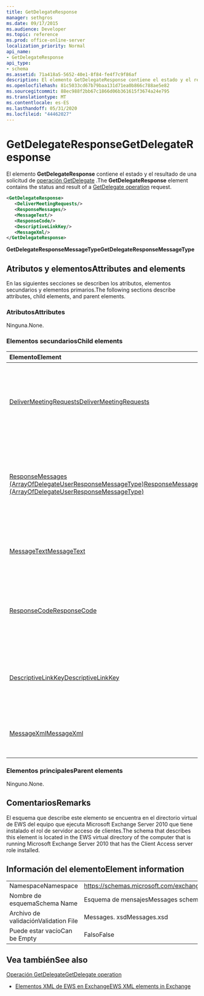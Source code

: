 ```yaml
---
title: GetDelegateResponse
manager: sethgros
ms.date: 09/17/2015
ms.audience: Developer
ms.topic: reference
ms.prod: office-online-server
localization_priority: Normal
api_name:
- GetDelegateResponse
api_type:
- schema
ms.assetid: 71a418a5-5652-40e1-8f84-fe4f7c9f86af
description: El elemento GetDelegateResponse contiene el estado y el resultado de una solicitud de operación GetDelegate.
ms.openlocfilehash: 81c5033cd67b79baa131d71ea0b866c788ae5e82
ms.sourcegitcommit: 88ec988f2bb67c1866d06b361615f3674a24e795
ms.translationtype: MT
ms.contentlocale: es-ES
ms.lasthandoff: 05/31/2020
ms.locfileid: "44462027"
---
```

# <a name="getdelegateresponse"></a><span data-ttu-id="b1777-103">GetDelegateResponse</span><span class="sxs-lookup"><span data-stu-id="b1777-103">GetDelegateResponse</span></span>

<span data-ttu-id="b1777-104">El elemento **GetDelegateResponse** contiene el estado y el resultado de una solicitud de [operación GetDelegate](getdelegate-operation.md) .</span><span class="sxs-lookup"><span data-stu-id="b1777-104">The **GetDelegateResponse** element contains the status and result of a [GetDelegate operation](getdelegate-operation.md) request.</span></span> 
  
```xml
<GetDelegateResponse>
   <DeliverMeetingRequests/>
   <ResponseMessages/>
   <MessageText/>
   <ResponseCode/>
   <DescriptiveLinkKey/>
   <MessageXml/>
</GetDelegateResponse>
```

 <span data-ttu-id="b1777-105">**GetDelegateResponseMessageType**</span><span class="sxs-lookup"><span data-stu-id="b1777-105">**GetDelegateResponseMessageType**</span></span>
## <a name="attributes-and-elements"></a><span data-ttu-id="b1777-106">Atributos y elementos</span><span class="sxs-lookup"><span data-stu-id="b1777-106">Attributes and elements</span></span>

<span data-ttu-id="b1777-107">En las siguientes secciones se describen los atributos, elementos secundarios y elementos primarios.</span><span class="sxs-lookup"><span data-stu-id="b1777-107">The following sections describe attributes, child elements, and parent elements.</span></span>
  
### <a name="attributes"></a><span data-ttu-id="b1777-108">Atributos</span><span class="sxs-lookup"><span data-stu-id="b1777-108">Attributes</span></span>

<span data-ttu-id="b1777-109">Ninguna.</span><span class="sxs-lookup"><span data-stu-id="b1777-109">None.</span></span>
  
### <a name="child-elements"></a><span data-ttu-id="b1777-110">Elementos secundarios</span><span class="sxs-lookup"><span data-stu-id="b1777-110">Child elements</span></span>

|<span data-ttu-id="b1777-111">**Elemento**</span><span class="sxs-lookup"><span data-stu-id="b1777-111">**Element**</span></span>|<span data-ttu-id="b1777-112">**Descripción**</span><span class="sxs-lookup"><span data-stu-id="b1777-112">**Description**</span></span>|
|:-----|:-----|
|[<span data-ttu-id="b1777-113">DeliverMeetingRequests</span><span class="sxs-lookup"><span data-stu-id="b1777-113">DeliverMeetingRequests</span></span>](delivermeetingrequests.md) <br/> |<span data-ttu-id="b1777-114">Define cómo se administran las convocatorias de reunión entre el delegado y la entidad de la identidad.</span><span class="sxs-lookup"><span data-stu-id="b1777-114">Defines how meeting requests are handled between the delegate and the principal.</span></span>  <br/> |
|[<span data-ttu-id="b1777-115">ResponseMessages (ArrayOfDelegateUserResponseMessageType)</span><span class="sxs-lookup"><span data-stu-id="b1777-115">ResponseMessages (ArrayOfDelegateUserResponseMessageType)</span></span>](responsemessages-arrayofdelegateuserresponsemessagetype.md) <br/> |<span data-ttu-id="b1777-116">Contiene los mensajes de respuesta para una solicitud de administración de un delegado de servicios Web de Exchange.</span><span class="sxs-lookup"><span data-stu-id="b1777-116">Contains the response messages for an Exchange Web Services delegate management request.</span></span>  <br/> |
|[<span data-ttu-id="b1777-117">MessageText</span><span class="sxs-lookup"><span data-stu-id="b1777-117">MessageText</span></span>](messagetext.md) <br/> |<span data-ttu-id="b1777-118">Proporciona una descripción de texto del estado de la respuesta.</span><span class="sxs-lookup"><span data-stu-id="b1777-118">Provides a text description of the status of the response.</span></span>  <br/> |
|[<span data-ttu-id="b1777-119">ResponseCode</span><span class="sxs-lookup"><span data-stu-id="b1777-119">ResponseCode</span></span>](responsecode.md) <br/> |<span data-ttu-id="b1777-120">Proporciona un código de error que identifica el error específico que ha encontrado la solicitud.</span><span class="sxs-lookup"><span data-stu-id="b1777-120">Provides an error code that identifies the specific error that the request encountered.</span></span>  <br/> |
|[<span data-ttu-id="b1777-121">DescriptiveLinkKey</span><span class="sxs-lookup"><span data-stu-id="b1777-121">DescriptiveLinkKey</span></span>](descriptivelinkkey.md) <br/> |<span data-ttu-id="b1777-122">Actualmente no se usa y está reservado para su uso en el futuro.</span><span class="sxs-lookup"><span data-stu-id="b1777-122">Currently unused and is reserved for future use.</span></span> <span data-ttu-id="b1777-123">Contiene un valor de 0.</span><span class="sxs-lookup"><span data-stu-id="b1777-123">It contains a value of 0.</span></span>  <br/> |
|[<span data-ttu-id="b1777-124">MessageXml</span><span class="sxs-lookup"><span data-stu-id="b1777-124">MessageXml</span></span>](messagexml.md) <br/> |<span data-ttu-id="b1777-125">Proporciona información de respuesta de error adicional.</span><span class="sxs-lookup"><span data-stu-id="b1777-125">Provides additional error response information.</span></span>  <br/> |
   
### <a name="parent-elements"></a><span data-ttu-id="b1777-126">Elementos principales</span><span class="sxs-lookup"><span data-stu-id="b1777-126">Parent elements</span></span>

<span data-ttu-id="b1777-127">Ninguno.</span><span class="sxs-lookup"><span data-stu-id="b1777-127">None.</span></span>
  
## <a name="remarks"></a><span data-ttu-id="b1777-128">Comentarios</span><span class="sxs-lookup"><span data-stu-id="b1777-128">Remarks</span></span>

<span data-ttu-id="b1777-129">El esquema que describe este elemento se encuentra en el directorio virtual de EWS del equipo que ejecuta Microsoft Exchange Server 2010 que tiene instalado el rol de servidor acceso de clientes.</span><span class="sxs-lookup"><span data-stu-id="b1777-129">The schema that describes this element is located in the EWS virtual directory of the computer that is running Microsoft Exchange Server 2010 that has the Client Access server role installed.</span></span>
  
## <a name="element-information"></a><span data-ttu-id="b1777-130">Información del elemento</span><span class="sxs-lookup"><span data-stu-id="b1777-130">Element information</span></span>

|||
|:-----|:-----|
|<span data-ttu-id="b1777-131">Namespace</span><span class="sxs-lookup"><span data-stu-id="b1777-131">Namespace</span></span>  <br/> |https://schemas.microsoft.com/exchange/services/2006/messages  <br/> |
|<span data-ttu-id="b1777-132">Nombre de esquema</span><span class="sxs-lookup"><span data-stu-id="b1777-132">Schema Name</span></span>  <br/> |<span data-ttu-id="b1777-133">Esquema de mensajes</span><span class="sxs-lookup"><span data-stu-id="b1777-133">Messages schema</span></span>  <br/> |
|<span data-ttu-id="b1777-134">Archivo de validación</span><span class="sxs-lookup"><span data-stu-id="b1777-134">Validation File</span></span>  <br/> |<span data-ttu-id="b1777-135">Messages. xsd</span><span class="sxs-lookup"><span data-stu-id="b1777-135">Messages.xsd</span></span>  <br/> |
|<span data-ttu-id="b1777-136">Puede estar vacío</span><span class="sxs-lookup"><span data-stu-id="b1777-136">Can be Empty</span></span>  <br/> |<span data-ttu-id="b1777-137">Falso</span><span class="sxs-lookup"><span data-stu-id="b1777-137">False</span></span>  <br/> |
   
## <a name="see-also"></a><span data-ttu-id="b1777-138">Vea también</span><span class="sxs-lookup"><span data-stu-id="b1777-138">See also</span></span>



[<span data-ttu-id="b1777-139">Operación GetDelegate</span><span class="sxs-lookup"><span data-stu-id="b1777-139">GetDelegate operation</span></span>](getdelegate-operation.md)


- [<span data-ttu-id="b1777-140">Elementos XML de EWS en Exchange</span><span class="sxs-lookup"><span data-stu-id="b1777-140">EWS XML elements in Exchange</span></span>](ews-xml-elements-in-exchange.md)

